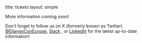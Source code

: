 title: tickets
layout: simple

More information coming soon!

Don't forget to follow us on X (formerly known as Twitter) [@DjangoConEurope](https://twitter.com/djangoconeurope), [Slack](https://join.slack.com/t/djangoconeurope/shared_invite/zt-2k5nh67xv-MjbZzLZ100br1Hhb~aG1Jg) , or [LinkedIn](https://www.linkedin.com/company/djangocon-europe/) for the latest up-to-date information!
